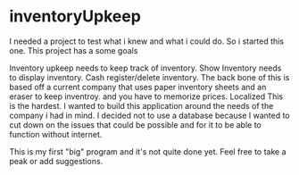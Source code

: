 # inventoryUpkeep

I needed a project to test what i knew and what i could do. So i started this one. This project has a some goals

Inventory upkeep
  needs to keep track of inventory.
Show Inventory
  needs to display inventory.
Cash register/delete inventory.
  The back bone of this is based off a current company that uses paper inventory sheets 
  and an eraser to keep inventroy. and you have to memorize prices.
Localized
  This is the hardest. I wanted to build this application around the needs of the company i had in mind.
  I decided not to use a database because I wanted to cut down on the issues that could be possible and for it to be able to 
  function without internet. 
 
This is my first "big" program and it's not quite done yet. Feel free to take a peak or add suggestions.
